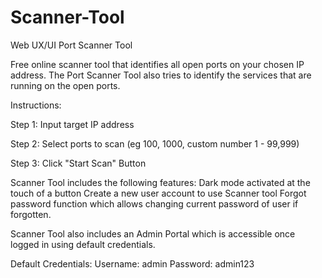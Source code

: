 # Scanner-Tool
Web UX/UI Port Scanner Tool

Free online scanner tool that identifies all open ports on your chosen IP address. The Port Scanner Tool also tries to identify the services that are running on the open ports.

Instructions:

Step 1:
Input target IP address

Step 2:
Select ports to scan (eg 100, 1000, custom number 1 - 99,999)

Step 3:
Click "Start Scan" Button

Scanner Tool includes the following features:
Dark mode activated at the touch of a button
Create a new user account to use Scanner tool
Forgot password function which allows changing current password of user if forgotten.

Scanner Tool also includes an Admin Portal which is accessible once logged in using default credentials.

Default Credentials:
Username: admin
Password: admin123
